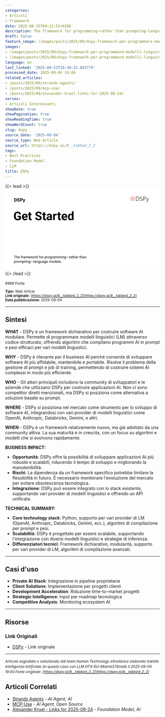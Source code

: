 ```yaml
---
categories:
- Articoli
- Framework
date: 2025-08-25T04:11:52+0200
description: The framework for programming—rather than prompting—language models.
draft: false
feature_image: /images/posts/2025/09/dspy-framework-per-programmare-modelli-linguistici-featured.webp
images:
- /images/posts/2025/09/dspy-framework-per-programmare-modelli-linguistici-featured.webp
- /images/posts/2025/09/dspy-framework-per-programmare-modelli-linguistici-2.webp
language: en
last_linked: '2025-09-23T19:30:33.893779'
processed_date: 2025-09-04 19:00
related_articles:
- /posts/2025/09/strands-agents/
- /posts/2025/09/mcp-use/
- /posts/2025/09/alexander-kruel-links-for-2025-08-24/
series:
- Articoli Interessanti
showDate: true
showPagination: true
showReadingTime: true
showWordCount: true
slug: dspy
source_date: '2025-09-04'
source_type: Web Article
source_url: https://dspy.ai/#__tabbed_2_2
tags:
- Best Practices
- Foundation Model
- LLM
title: DSPy
---
```


{{< lead >}}
![Featured image](/images/posts/2025/09/dspy-framework-per-programmare-modelli-linguistici-featured.webp)
{{< /lead >}}

<small>
#### Fonte

**Tipo:** Web Article  
**Link originale:** [https://dspy.ai/#__tabbed_2_2](https://dspy.ai/#__tabbed_2_2)  
**Data pubblicazione:** 2025-09-04

</small>

---

## Sintesi

**WHAT** - DSPy è un framework dichiarativo per costruire software AI modulare. Permette di programmare modelli linguistici (LM) attraverso codice strutturato, offrendo algoritmi che compilano programmi AI in prompt e pesi efficaci per vari modelli linguistici.

**WHY** - DSPy è rilevante per il business AI perché consente di sviluppare software AI più affidabile, mantenibile e portabile. Risolve il problema della gestione di prompt e job di training, permettendo di costruire sistemi AI complessi in modo più efficiente.

**WHO** - Gli attori principali includono la community di sviluppatori e le aziende che utilizzano DSPy per costruire applicazioni AI. Non ci sono competitor diretti menzionati, ma DSPy si posiziona come alternativa a soluzioni basate su prompt.

**WHERE** - DSPy si posiziona nel mercato come strumento per lo sviluppo di software AI, integrandosi con vari provider di modelli linguistici come OpenAI, Anthropic, Databricks, Gemini, e altri.

**WHEN** - DSPy è un framework relativamente nuovo, ma già adottato da una community attiva. La sua maturità è in crescita, con un focus su algoritmi e modelli che si evolvono rapidamente.

**BUSINESS IMPACT:**
- **Opportunità**: DSPy offre la possibilità di sviluppare applicazioni AI più robuste e scalabili, riducendo il tempo di sviluppo e migliorando la manutenibilità.
- **Rischi**: La dipendenza da un framework specifico potrebbe limitare la flessibilità in futuro. È necessario monitorare l'evoluzione del mercato per evitare obsolescenza tecnologica.
- **Integrazione**: DSPy può essere integrato con lo stack esistente, supportando vari provider di modelli linguistici e offrendo un API unificata.

**TECHNICAL SUMMARY:**
- **Core technology stack**: Python, supporto per vari provider di LM (OpenAI, Anthropic, Databricks, Gemini, ecc.), algoritmi di compilazione per prompt e pesi.
- **Scalabilità**: DSPy è progettato per essere scalabile, supportando l'integrazione con diversi modelli linguistici e strategie di inferenza.
- **Differenziatori tecnici**: Framework dichiarativo, modularità, supporto per vari provider di LM, algoritmi di compilazione avanzati.

---

## Casi d'uso

- **Private AI Stack**: Integrazione in pipeline proprietarie
- **Client Solutions**: Implementazione per progetti clienti
- **Development Acceleration**: Riduzione time-to-market progetti
- **Strategic Intelligence**: Input per roadmap tecnologica
- **Competitive Analysis**: Monitoring ecosystem AI

---



## Risorse

### Link Originali
- [DSPy](https://dspy.ai/#__tabbed_2_2) - Link originale


---

*<small>Articolo segnalato e selezionato dal team Human Technology eXcellence elaborato tramite intelligenza artificiale (in questo caso con LLM HTX-EU-Mistral3.1Small) il 2025-09-04 19:00
Fonte originale: [https://dspy.ai/#__tabbed_2_2](https://dspy.ai/#__tabbed_2_2)</small>*

## Articoli Correlati

- [Strands Agents](/posts/2025/09/strands-agents/) - *AI Agent, AI*
- [MCP-Use](/posts/2025/09/mcp-use/) - *AI Agent, Open Source*
- [Alexander Kruel - Links for 2025-08-24](/posts/2025/09/alexander-kruel-links-for-2025-08-24/) - *Foundation Model, AI*